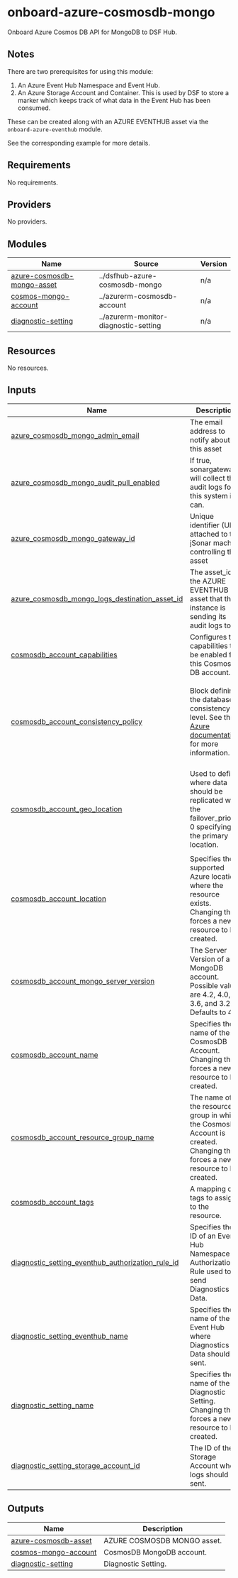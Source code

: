 # onboard-azure-cosmosdb-mongo
Onboard Azure Cosmos DB API for MongoDB to DSF Hub.

## Notes
There are two prerequisites for using this module:
1. An Azure Event Hub Namespace and Event Hub. 
2. An Azure Storage Account and Container. This is used by DSF to store a marker which keeps track of what data in the Event Hub has been consumed.

These can be created along with an AZURE EVENTHUB asset via the ``onboard-azure-eventhub`` module.

See the corresponding example for more details.

<!-- BEGIN_TF_DOCS -->
## Requirements

No requirements.

## Providers

No providers.

## Modules

| Name | Source | Version |
|------|--------|---------|
| <a name="module_azure-cosmosdb-mongo-asset"></a> [azure-cosmosdb-mongo-asset](#module\_azure-cosmosdb-mongo-asset) | ../dsfhub-azure-cosmosdb-mongo | n/a |
| <a name="module_cosmos-mongo-account"></a> [cosmos-mongo-account](#module\_cosmos-mongo-account) | ../azurerm-cosmosdb-account | n/a |
| <a name="module_diagnostic-setting"></a> [diagnostic-setting](#module\_diagnostic-setting) | ../azurerm-monitor-diagnostic-setting | n/a |

## Resources

No resources.

## Inputs

| Name | Description | Type | Default | Required |
|------|-------------|------|---------|:--------:|
| <a name="input_azure_cosmosdb_mongo_admin_email"></a> [azure\_cosmosdb\_mongo\_admin\_email](#input\_azure\_cosmosdb\_mongo\_admin\_email) | The email address to notify about this asset | `string` | n/a | yes |
| <a name="input_azure_cosmosdb_mongo_audit_pull_enabled"></a> [azure\_cosmosdb\_mongo\_audit\_pull\_enabled](#input\_azure\_cosmosdb\_mongo\_audit\_pull\_enabled) | If true, sonargateway will collect the audit logs for this system if it can. | `bool` | `false` | no |
| <a name="input_azure_cosmosdb_mongo_gateway_id"></a> [azure\_cosmosdb\_mongo\_gateway\_id](#input\_azure\_cosmosdb\_mongo\_gateway\_id) | Unique identifier (UID) attached to the jSonar machine controlling the asset | `string` | n/a | yes |
| <a name="input_azure_cosmosdb_mongo_logs_destination_asset_id"></a> [azure\_cosmosdb\_mongo\_logs\_destination\_asset\_id](#input\_azure\_cosmosdb\_mongo\_logs\_destination\_asset\_id) | The asset\_id of the AZURE EVENTHUB asset that this instance is sending its audit logs to. | `string` | n/a | yes |
| <a name="input_cosmosdb_account_capabilities"></a> [cosmosdb\_account\_capabilities](#input\_cosmosdb\_account\_capabilities) | Configures the capabilities to be enabled for this Cosmos DB account. | <pre>list(object({<br>    name = string<br>  }))</pre> | `null` | no |
| <a name="input_cosmosdb_account_consistency_policy"></a> [cosmosdb\_account\_consistency\_policy](#input\_cosmosdb\_account\_consistency\_policy) | Block defining the database consistency level. See the [Azure documentation](https://learn.microsoft.com/en-us/azure/cosmos-db/consistency-levels) for more information. | <pre>list(<br>    object(<br>      {<br>        consistency_level       = string<br>        max_interval_in_seconds = optional(number, 5)<br>        max_staleness_prefix    = optional(number)<br>      }<br>    )<br>  )</pre> | <pre>[<br>  {<br>    "consistency_level": "Session"<br>  }<br>]</pre> | no |
| <a name="input_cosmosdb_account_geo_location"></a> [cosmosdb\_account\_geo\_location](#input\_cosmosdb\_account\_geo\_location) | Used to define where data should be replicated with the failover\_priority 0 specifying the primary location. | <pre>list(<br>    object(<br>      {<br>        location          = string<br>        failover_priority = number<br>        zone_redundant    = optional(bool, false)<br>      }<br>    )<br>  )</pre> | <pre>[<br>  {<br>    "failover_priority": 0,<br>    "location": "eastus",<br>    "zone_redundant": false<br>  }<br>]</pre> | no |
| <a name="input_cosmosdb_account_location"></a> [cosmosdb\_account\_location](#input\_cosmosdb\_account\_location) | Specifies the supported Azure location where the resource exists. Changing this forces a new resource to be created. | `string` | n/a | yes |
| <a name="input_cosmosdb_account_mongo_server_version"></a> [cosmosdb\_account\_mongo\_server\_version](#input\_cosmosdb\_account\_mongo\_server\_version) | The Server Version of a MongoDB account. Possible values are 4.2, 4.0, 3.6, and 3.2. Defaults to 4.2. | `string` | `"4.2"` | no |
| <a name="input_cosmosdb_account_name"></a> [cosmosdb\_account\_name](#input\_cosmosdb\_account\_name) | Specifies the name of the CosmosDB Account. Changing this forces a new resource to be created. | `string` | n/a | yes |
| <a name="input_cosmosdb_account_resource_group_name"></a> [cosmosdb\_account\_resource\_group\_name](#input\_cosmosdb\_account\_resource\_group\_name) | The name of the resource group in which the CosmosDB Account is created. Changing this forces a new resource to be created. | `string` | n/a | yes |
| <a name="input_cosmosdb_account_tags"></a> [cosmosdb\_account\_tags](#input\_cosmosdb\_account\_tags) | A mapping of tags to assign to the resource. | `map(string)` | `null` | no |
| <a name="input_diagnostic_setting_eventhub_authorization_rule_id"></a> [diagnostic\_setting\_eventhub\_authorization\_rule\_id](#input\_diagnostic\_setting\_eventhub\_authorization\_rule\_id) | Specifies the ID of an Event Hub Namespace Authorization Rule used to send Diagnostics Data. | `string` | n/a | yes |
| <a name="input_diagnostic_setting_eventhub_name"></a> [diagnostic\_setting\_eventhub\_name](#input\_diagnostic\_setting\_eventhub\_name) | Specifies the name of the Event Hub where Diagnostics Data should be sent. | `string` | n/a | yes |
| <a name="input_diagnostic_setting_name"></a> [diagnostic\_setting\_name](#input\_diagnostic\_setting\_name) | Specifies the name of the Diagnostic Setting. Changing this forces a new resource to be created. | `string` | n/a | yes |
| <a name="input_diagnostic_setting_storage_account_id"></a> [diagnostic\_setting\_storage\_account\_id](#input\_diagnostic\_setting\_storage\_account\_id) | The ID of the Storage Account where logs should be sent. | `string` | `null` | no |

## Outputs

| Name | Description |
|------|-------------|
| <a name="output_azure-cosmosdb-asset"></a> [azure-cosmosdb-asset](#output\_azure-cosmosdb-asset) | AZURE COSMOSDB MONGO asset. |
| <a name="output_cosmos-mongo-account"></a> [cosmos-mongo-account](#output\_cosmos-mongo-account) | CosmosDB MongoDB account. |
| <a name="output_diagnostic-setting"></a> [diagnostic-setting](#output\_diagnostic-setting) | Diagnostic Setting. |
<!-- END_TF_DOCS -->